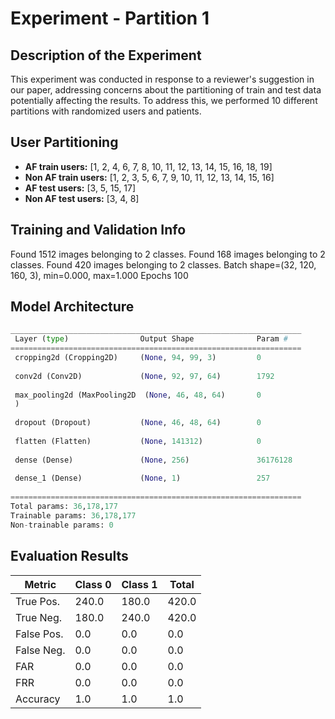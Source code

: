 # Experiment - Partition 1

## Description of the Experiment
This experiment was conducted in response to a reviewer's suggestion in our paper, addressing concerns about the partitioning of train and test data potentially affecting the results. To address this, we performed 10 different partitions with randomized users and patients.

## User Partitioning
- **AF train users:** [1, 2, 4, 6, 7, 8, 10, 11, 12, 13, 14, 15, 16, 18, 19]
- **Non AF train users:** [1, 2, 3, 5, 6, 7, 9, 10, 11, 12, 13, 14, 15, 16]
- **AF test users:** [3, 5, 15, 17]
- **Non AF test users:** [3, 4, 8]

## Training and Validation Info
Found 1512 images belonging to 2 classes.
Found 168 images belonging to 2 classes.
Found 420 images belonging to 2 classes.
Batch shape=(32, 120, 160, 3), min=0.000, max=1.000
Epochs 100

## Model Architecture
```python	
_________________________________________________________________
 Layer (type)                Output Shape              Param #   
=================================================================
 cropping2d (Cropping2D)     (None, 94, 99, 3)         0         
                                                                 
 conv2d (Conv2D)             (None, 92, 97, 64)        1792      
                                                                 
 max_pooling2d (MaxPooling2D  (None, 46, 48, 64)       0         
 )                                                               
                                                                 
 dropout (Dropout)           (None, 46, 48, 64)        0         
                                                                 
 flatten (Flatten)           (None, 141312)            0         
                                                                 
 dense (Dense)               (None, 256)               36176128  
                                                                 
 dense_1 (Dense)             (None, 1)                 257       
                                                                 
=================================================================
Total params: 36,178,177
Trainable params: 36,178,177
Non-trainable params: 0
```

## Evaluation Results

| Metric     | Class 0 | Class 1 | Total |
|------------|---------|---------|-------|
| True Pos.  | 240.0   | 180.0   | 420.0 |
| True Neg.  | 180.0   | 240.0   | 420.0 |
| False Pos. | 0.0     | 0.0     | 0.0   |
| False Neg. | 0.0     | 0.0     | 0.0   |
| FAR        | 0.0     | 0.0     | 0.0   |
| FRR        | 0.0     | 0.0     | 0.0   |
| Accuracy   | 1.0     | 1.0     | 1.0   |

